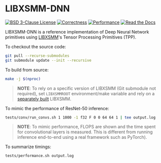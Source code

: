 # LIBXSMM-DNN

[![BSD 3-Clause License](https://img.shields.io/badge/license-BSD3-blue.svg "BSD 3-Clause License")](LICENSE.md) [![Correctness](https://badge.buildkite.com/0cffdb31ced5ab25ab3973c65d8f9130772d35d5813afb11ac.svg?branch=main "Correctness")](https://buildkite.com/intel/libxsmm-dnn) [![Performance](https://badge.buildkite.com/4b3cfd12f50569db8d82e35b273d147cffa056a863f8e16c0e.svg?branch=performance "Performance")](https://buildkite.com/intel/tpp-libxsmm) [![Read the Docs](https://readthedocs.org/projects/libxsmm/badge/?version=latest "Read the Docs")](https://libxsmm.readthedocs.io/#deep-learning)

LIBXSMM-DNN is a reference implementation of Deep Neural Network primitives using [LIBXSMM](https://libxsmm.readthedocs.io/#deep-learning)'s Tensor Processing Primitives (TPP).

To checkout the source code:

```bash
git pull --recurse-submodules
git submodule update --init --recursive
```

To build from source:

```bash
make -j $(nproc)
```

> **NOTE**: To rely on a specific version of LIBXSMM (Git submodule not required), set `LIBXSMMROOT` environment/make variable and rely on a [separately built](https://libxsmm.readthedocs.io/#build-instructions) LIBXSMM.

To mimic the performance of ResNet-50 inference:

```bash
tests/conv/run_convs.sh 1 1000 -1 f32 F 0 0 64 64 1 | tee output.log
```

> **NOTE**: To mimic performance, FLOPS are shown and the time spent for convolutional layers is measured. This is different from running inference end-to-end using a real framework such as PyTorch).

To summarize timings:

```bash
tests/performance.sh output.log
```
